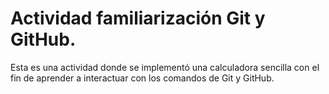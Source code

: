 # Actividad familiarización Git y GitHub.

Esta es una actividad donde se implementó una calculadora
sencilla con el fin de aprender a interactuar con los comandos
de Git y GitHub.